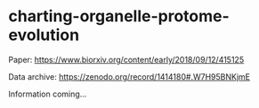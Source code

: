 # charting-organelle-protome-evolution

Paper: https://www.biorxiv.org/content/early/2018/09/12/415125

Data archive: https://zenodo.org/record/1414180#.W7H95BNKjmE



Information coming...
